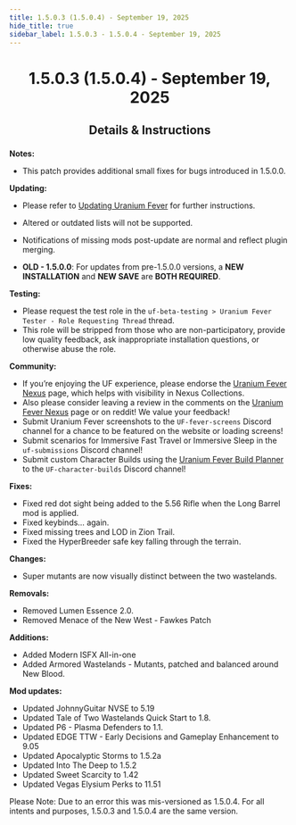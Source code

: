 ```yaml
---
title: 1.5.0.3 (1.5.0.4) - September 19, 2025
hide_title: true
sidebar_label: 1.5.0.3 - 1.5.0.4 - September 19, 2025
---
```


# <p align="center"> 1.5.0.3 (1.5.0.4) - September 19, 2025 </p>

## <p align="center"> Details & Instructions </p>

**Notes:**
- This patch provides additional small fixes for bugs introduced in 1.5.0.0.

**Updating:**
- Please refer to [Updating Uranium Fever](https://uraniumfever.net/docs/main/updating) for further instructions.
- Altered or outdated lists will not be supported.
- Notifications of missing mods post-update are normal and reflect plugin merging.

- **OLD - 1.5.0.0**: For updates from pre-1.5.0.0 versions, a **NEW INSTALLATION** and **NEW SAVE** are **BOTH REQUIRED**.

**Testing:**
- Please request the test role in the `uf-beta-testing > Uranium Fever Tester - Role Requesting Thread` thread.
- This role will be stripped from those who are non-participatory, provide low quality feedback, ask inappropriate installation questions, or otherwise abuse the role.

 **Community:**
- If you’re enjoying the UF experience, please endorse the [Uranium Fever Nexus](https://www.nexusmods.com/newvegas/mods/89815?tab=posts&BH=3) page, which helps with visibility in Nexus Collections.
- Also please consider leaving a review in the comments on the [Uranium Fever Nexus](https://www.nexusmods.com/newvegas/mods/89815?tab=posts&BH=3) page or on reddit! We value your feedback!
- Submit Uranium Fever screenshots to the `UF-fever-screens` Discord channel for a chance to be featured on the website or loading screens!
- Submit scenarios for Immersive Fast Travel or Immersive Sleep in the `uf-submissions` Discord channel!
- Submit custom Character Builds using the [Uranium Fever Build Planner](https://docs.google.com/spreadsheets/d/1kev8Hy5SVXwskjZ95btF0B44KPSeBZw-5RHGz33SExo/copy?usp=sharing) to the `UF-character-builds` Discord channel!

**Fixes:**
- Fixed red dot sight being added to the 5.56 Rifle when the Long Barrel mod is applied.
- Fixed keybinds… again.
- Fixed missing trees and LOD in Zion Trail.
- Fixed the HyperBreeder safe key falling through the terrain.
 
**Changes:**

- Super mutants are now visually distinct between the two wastelands. 

**Removals:**
- Removed Lumen Essence 2.0.
- Removed Menace of the New West  - Fawkes Patch

**Additions:**
- Added Modern ISFX All-in-one
- Added Armored Wastelands - Mutants, patched and balanced around New Blood.

**Mod updates:**
- Updated JohnnyGuitar NVSE to 5.19
- Updated Tale of Two Wastelands Quick Start to 1.8.
- Updated P6 - Plasma Defenders to 1.1.
- Updated EDGE TTW - Early Decisions and Gameplay Enhancement to 9.05
- Updated Apocalyptic Storms to 1.5.2a
- Updated Into The Deep to 1.5.2
- Updated Sweet Scarcity to 1.42
- Updated Vegas Elysium Perks to 11.51

Please Note: Due to an error this was mis-versioned as 1.5.0.4. For all intents and purposes, 1.5.0.3 and 1.5.0.4 are the same version.
